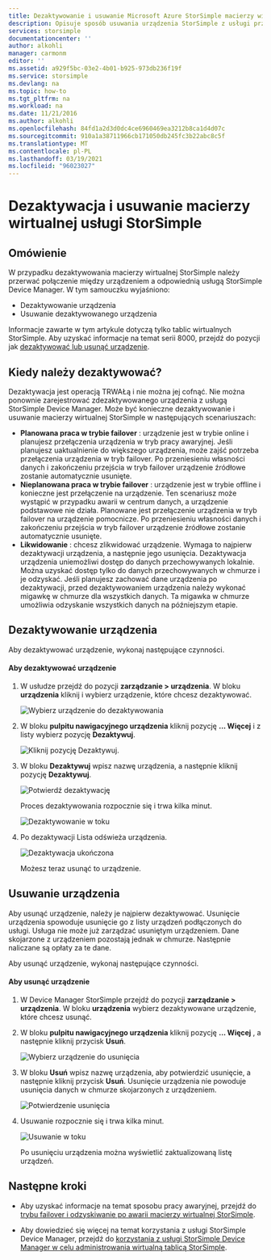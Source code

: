 ```yaml
---
title: Dezaktywowanie i usuwanie Microsoft Azure StorSimple macierzy wirtualnej | Microsoft Docs
description: Opisuje sposób usuwania urządzenia StorSimple z usługi przez jego dezaktywowanie, a następnie jego usunięcie.
services: storsimple
documentationcenter: ''
author: alkohli
manager: carmonm
editor: ''
ms.assetid: a929f5bc-03e2-4b01-b925-973db236f19f
ms.service: storsimple
ms.devlang: na
ms.topic: how-to
ms.tgt_pltfrm: na
ms.workload: na
ms.date: 11/21/2016
ms.author: alkohli
ms.openlocfilehash: 84fd1a2d3d0dc4ce6960469ea3212b8ca1d4d07c
ms.sourcegitcommit: 910a1a38711966cb171050db245fc3b22abc8c5f
ms.translationtype: MT
ms.contentlocale: pl-PL
ms.lasthandoff: 03/19/2021
ms.locfileid: "96023027"
---
```

# <a name="deactivate-and-delete-a-storsimple-virtual-array"></a>Dezaktywacja i usuwanie macierzy wirtualnej usługi StorSimple

## <a name="overview"></a>Omówienie

W przypadku dezaktywowania macierzy wirtualnej StorSimple należy przerwać połączenie między urządzeniem a odpowiednią usługą StorSimple Device Manager. W tym samouczku wyjaśniono:

* Dezaktywowanie urządzenia 
* Usuwanie dezaktywowanego urządzenia

Informacje zawarte w tym artykule dotyczą tylko tablic wirtualnych StorSimple. Aby uzyskać informacje na temat serii 8000, przejdź do pozycji jak [dezaktywować lub usunąć urządzenie](./storsimple-8000-deactivate-and-delete-device.md).

## <a name="when-to-deactivate"></a>Kiedy należy dezaktywować?

Dezaktywacja jest operacją TRWAŁą i nie można jej cofnąć. Nie można ponownie zarejestrować zdezaktywowanego urządzenia z usługą StorSimple Device Manager. Może być konieczne dezaktywowanie i usuwanie macierzy wirtualnej StorSimple w następujących scenariuszach:

* **Planowana praca w trybie failover** : urządzenie jest w trybie online i planujesz przełączenia urządzenia w tryb pracy awaryjnej. Jeśli planujesz uaktualnienie do większego urządzenia, może zajść potrzeba przełączenia urządzenia w tryb failover. Po przeniesieniu własności danych i zakończeniu przejścia w tryb failover urządzenie źródłowe zostanie automatycznie usunięte.
* **Nieplanowana praca w trybie failover** : urządzenie jest w trybie offline i konieczne jest przełączenie na urządzenie. Ten scenariusz może wystąpić w przypadku awarii w centrum danych, a urządzenie podstawowe nie działa. Planowane jest przełączenie urządzenia w tryb failover na urządzenie pomocnicze. Po przeniesieniu własności danych i zakończeniu przejścia w tryb failover urządzenie źródłowe zostanie automatycznie usunięte.
* **Likwidowanie** : chcesz zlikwidować urządzenie. Wymaga to najpierw dezaktywacji urządzenia, a następnie jego usunięcia. Dezaktywacja urządzenia uniemożliwi dostęp do danych przechowywanych lokalnie. Można uzyskać dostęp tylko do danych przechowywanych w chmurze i je odzyskać. Jeśli planujesz zachować dane urządzenia po dezaktywacji, przed dezaktywowaniem urządzenia należy wykonać migawkę w chmurze dla wszystkich danych. Ta migawka w chmurze umożliwia odzyskanie wszystkich danych na późniejszym etapie.

## <a name="deactivate-a-device"></a>Dezaktywowanie urządzenia

Aby dezaktywować urządzenie, wykonaj następujące czynności.

#### <a name="to-deactivate-the-device"></a>Aby dezaktywować urządzenie

1. W usłudze przejdź do pozycji **zarządzanie > urządzenia**. W bloku **urządzenia** kliknij i wybierz urządzenie, które chcesz dezaktywować.
   
    ![Wybierz urządzenie do dezaktywowania](./media/storsimple-virtual-array-deactivate-and-delete-device/deactivate-delete7.png)
2. W bloku **pulpitu nawigacyjnego urządzenia** kliknij pozycję **... Więcej** i z listy wybierz pozycję **Dezaktywuj**.
   
    ![Kliknij pozycję Dezaktywuj.](./media/storsimple-virtual-array-deactivate-and-delete-device/deactivate-delete8.png)
3. W bloku **Dezaktywuj** wpisz nazwę urządzenia, a następnie kliknij pozycję **Dezaktywuj**. 
   
    ![Potwierdź dezaktywację](./media/storsimple-virtual-array-deactivate-and-delete-device/deactivate-delete1.png)
   
    Proces dezaktywowania rozpocznie się i trwa kilka minut.
   
    ![Dezaktywowanie w toku](./media/storsimple-virtual-array-deactivate-and-delete-device/deactivate-delete2.png)
4. Po dezaktywacji Lista odświeża urządzenia.
   
    ![Dezaktywacja ukończona](./media/storsimple-virtual-array-deactivate-and-delete-device/deactivate-delete3.png)
   
    Możesz teraz usunąć to urządzenie.

## <a name="delete-the-device"></a>Usuwanie urządzenia

Aby usunąć urządzenie, należy je najpierw dezaktywować. Usunięcie urządzenia spowoduje usunięcie go z listy urządzeń podłączonych do usługi. Usługa nie może już zarządzać usuniętym urządzeniem. Dane skojarzone z urządzeniem pozostają jednak w chmurze. Następnie naliczane są opłaty za te dane.

Aby usunąć urządzenie, wykonaj następujące czynności.

#### <a name="to-delete-the-device"></a>Aby usunąć urządzenie

1. W Device Manager StorSimple przejdź do pozycji **zarządzanie > urządzenia**. W bloku **urządzenia** wybierz dezaktywowane urządzenie, które chcesz usunąć.
2. W bloku **pulpitu nawigacyjnego urządzenia** kliknij pozycję **... Więcej** , a następnie kliknij przycisk **Usuń**.
   
   ![Wybierz urządzenie do usunięcia](./media/storsimple-virtual-array-deactivate-and-delete-device/deactivate-delete4.png)
3. W bloku **Usuń** wpisz nazwę urządzenia, aby potwierdzić usunięcie, a następnie kliknij przycisk **Usuń**. Usunięcie urządzenia nie powoduje usunięcia danych w chmurze skojarzonych z urządzeniem. 
   
   ![Potwierdzenie usunięcia](./media/storsimple-virtual-array-deactivate-and-delete-device/deactivate-delete5.png) 
4. Usuwanie rozpocznie się i trwa kilka minut.
   
   ![Usuwanie w toku](./media/storsimple-virtual-array-deactivate-and-delete-device/deactivate-delete6.png)
   
    Po usunięciu urządzenia można wyświetlić zaktualizowaną listę urządzeń.

## <a name="next-steps"></a>Następne kroki

* Aby uzyskać informacje na temat sposobu pracy awaryjnej, przejdź do [trybu failover i odzyskiwanie po awarii macierzy wirtualnej StorSimple](storsimple-virtual-array-failover-dr.md).

* Aby dowiedzieć się więcej na temat korzystania z usługi StorSimple Device Manager, przejdź do [korzystania z usługi StorSimple Device Manager w celu administrowania wirtualną tablicą StorSimple](storsimple-virtual-array-manager-service-administration.md).